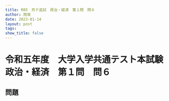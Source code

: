 ```yaml
---
title: R05　共テ追試　政治・経済　第１問　問６
author: 雨坂
date: 2023-01-14
layout: post
tags: 
show_title: false
---
```

  
# 令和五年度　大学入学共通テスト本試験　政治・経済　第１問　問６  
  
## 問題  
